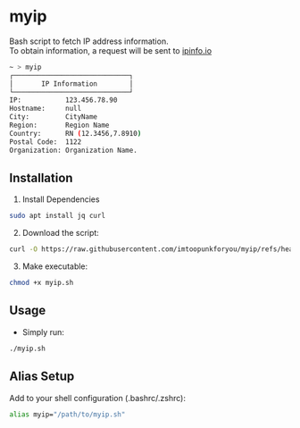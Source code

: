 # myip
Bash script to fetch IP address information.  
To obtain information, a request will be sent to [ipinfo.io](https://ipinfo.io/)
```bash
~ > myip  
┌─────────────────────────────┐
│       IP Information        │
└─────────────────────────────┘
IP:           123.456.78.90
Hostname:     null
City:         CityName
Region:       Region Name
Country:      RN (12.3456,7.8910)
Postal Code:  1122
Organization: Organization Name.
```

## Installation
1. Install Dependencies
```bash
sudo apt install jq curl
```

2. Download the script:
```bash
curl -O https://raw.githubusercontent.com/imtoopunkforyou/myip/refs/heads/main/myip.sh
```

3. Make executable:
```bash
chmod +x myip.sh
```

## Usage
- Simply run:
```bash
./myip.sh
```

## Alias Setup
Add to your shell configuration (.bashrc/.zshrc):
```bash
alias myip="/path/to/myip.sh"
```

